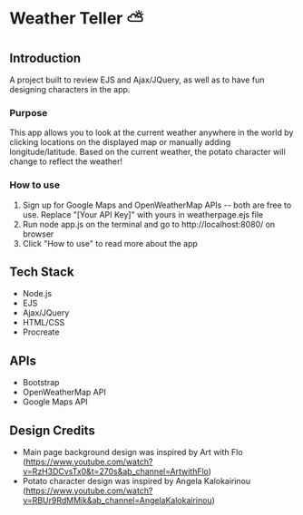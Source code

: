 # Weather Teller ⛅️

## Introduction
A project built to review EJS and Ajax/JQuery, as well as to have fun designing characters in the app.

### Purpose
This app allows you to look at the current weather anywhere in the world by clicking locations on the displayed map or manually adding longitude/latitude.
Based on the current weather, the potato character will change to reflect the weather!

### How to use
1) Sign up for Google Maps and OpenWeatherMap APIs -- both are free to use. Replace "[Your API Key]" with yours in weatherpage.ejs file 
2) Run node app.js on the terminal and go to http://localhost:8080/ on browser
3) Click "How to use" to read more about the app

## Tech Stack
- Node.js
- EJS
- Ajax/JQuery
- HTML/CSS
- Procreate

## APIs
- Bootstrap
- OpenWeatherMap API
- Google Maps API

## Design Credits
- Main page background design was inspired by Art with Flo (https://www.youtube.com/watch?v=RzH3DCvsTx0&t=270s&ab_channel=ArtwithFlo)
- Potato character design was inspired by Angela Kalokairinou (https://www.youtube.com/watch?v=RBUr9RdMMik&ab_channel=AngelaKalokairinou)
